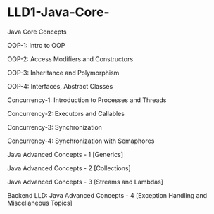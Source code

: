# LLD1-Java-Core-

Java Core Concepts 

OOP-1: Intro to OOP

OOP-2: Access Modifiers and Constructors

OOP-3: Inheritance and Polymorphism

OOP-4: Interfaces, Abstract Classes

Concurrency-1: Introduction to Processes and Threads

Concurrency-2: Executors and Callables

Concurrency-3: Synchronization

Concurrency-4: Synchronization with Semaphores

Java Advanced Concepts - 1 [Generics]

Java Advanced Concepts - 2 [Collections]

Java Advanced Concepts - 3 [Streams and Lambdas]

Backend LLD: Java Advanced Concepts - 4 [Exception Handling and Miscellaneous Topics]
